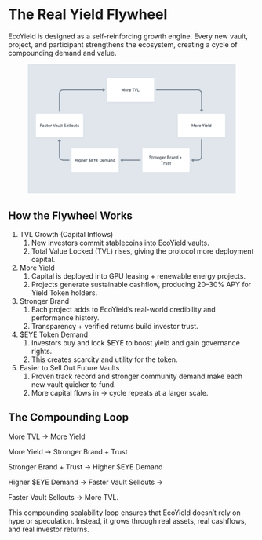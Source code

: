 # The Real Yield Flywheel

EcoYield is designed as a self-reinforcing growth engine. Every new vault, project, and participant strengthens the ecosystem, creating a cycle of compounding demand and value.

<figure><img src="../.gitbook/assets/image (2) (1).png" alt=""><figcaption></figcaption></figure>

## How the Flywheel Works

1. TVL Growth (Capital Inflows)
   1. New investors commit stablecoins into EcoYield vaults.
   2. Total Value Locked (TVL) rises, giving the protocol more deployment capital.
2. More Yield
   1. Capital is deployed into GPU leasing + renewable energy projects.
   2. Projects generate sustainable cashflow, producing 20–30% APY for Yield Token holders.
3. Stronger Brand
   1. Each project adds to EcoYield’s real-world credibility and performance history.
   2. Transparency + verified returns build investor trust.
4. $EYE Token Demand
   1. Investors buy and lock $EYE to boost yield and gain governance rights.
   2. This creates scarcity and utility for the token.
5. Easier to Sell Out Future Vaults
   1. Proven track record and stronger community demand make each new vault quicker to fund.
   2. More capital flows in → cycle repeats at a larger scale.

## The Compounding Loop

More TVL → More Yield&#x20;

More Yield → Stronger Brand + Trust

Stronger Brand + Trust → Higher $EYE Demand&#x20;

Higher $EYE Demand → Faster Vault Sellouts →

Faster Vault Sellouts → More TVL.

This compounding scalability loop ensures that EcoYield doesn’t rely on hype or speculation. Instead, it grows through real assets, real cashflows, and real investor returns.

